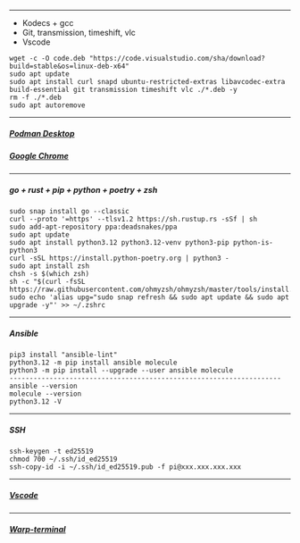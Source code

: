 
--------------------------------------------------------------------
- Kodecs + gcc
- Git, transmission, timeshift, vlc
- Vscode
```
wget -c -O code.deb "https://code.visualstudio.com/sha/download?build=stable&os=linux-deb-x64"
sudo apt update
sudo apt install curl snapd ubuntu-restricted-extras libavcodec-extra build-essential git transmission timeshift vlc ./*.deb -y
rm -f ./*.deb
sudo apt autoremove
```
--------------------------------------------------------------------
##### [Podman Desktop](https://podman-desktop.io/docs/installation/linux-install)
##### [Google Chrome](https://www.google.com/chrome)
--------------------------------------------------------------------
##### go + rust + pip + python + poetry + zsh
```
sudo snap install go --classic
curl --proto '=https' --tlsv1.2 https://sh.rustup.rs -sSf | sh
sudo add-apt-repository ppa:deadsnakes/ppa
sudo apt update
sudo apt install python3.12 python3.12-venv python3-pip python-is-python3
curl -sSL https://install.python-poetry.org | python3 -
sudo apt install zsh
chsh -s $(which zsh)
sh -c "$(curl -fsSL https://raw.githubusercontent.com/ohmyzsh/ohmyzsh/master/tools/install.sh)"
sudo echo 'alias upg="sudo snap refresh && sudo apt update && sudo apt upgrade -y"' >> ~/.zshrc
```
--------------------------------------------------------------------
##### Ansible
```
pip3 install "ansible-lint"
python3.12 -m pip install ansible molecule
python3 -m pip install --upgrade --user ansible molecule
--------------------------------------------------------------------
ansible --version
molecule --version
python3.12 -V
```
--------------------------------------------------------------------
##### SSH
```
ssh-keygen -t ed25519
chmod 700 ~/.ssh/id_ed25519
ssh-copy-id -i ~/.ssh/id_ed25519.pub -f pi@ххх.ххх.ххх.ххх
```
--------------------------------------------------------------------
##### [Vscode](https://code.visualstudio.com)
--------------------------------------------------------------------
##### [Warp-terminal](https://www.warp.dev)
